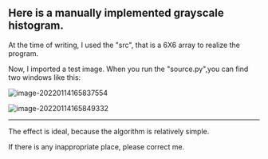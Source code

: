 ## Here is a manually implemented grayscale histogram.

At the time of writing, I used the "src", that is a 6X6 array to realize the program.

Now, I imported a test image. When you run the "source.py",you can find two windows like this:

![image-20220114165837554](https://user-images.githubusercontent.com/76271045/149489556-270011d8-dea6-4ed4-b1aa-f367993541cf.png)

 <This is the drawing result of calling the function directly>

![image-20220114165849332](https://user-images.githubusercontent.com/76271045/149489593-8ceac932-cdc0-4169-a4e9-22a8f6a7df54.png)


<This is what I did manually.>

---

The effect is ideal, because the algorithm is relatively simple. 

If there is any inappropriate place, please correct me.
